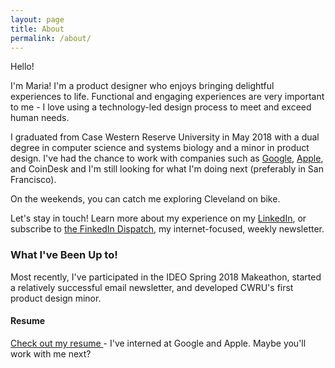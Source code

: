 ```yaml
---
layout: page
title: About
permalink: /about/
---
```

Hello! 

I'm Maria! I'm a product designer who enjoys bringing delightful experiences to life. Functional and engaging experiences are very important to me - I love using a technology-led design process to meet and exceed human needs.

I graduated from Case Western Reserve University in May 2018 with a dual degree in computer science and systems biology and a minor in product design. I've had the chance to work with companies such as [Google](https://mariakuz.github.io/work/2017/09/20/summer-2017.html), [Apple](https://mariakuz.github.io/work/2016/08/07/summer-2016.html), and CoinDesk and I'm still looking for what I'm doing next (preferably in San Francisco).

On the weekends, you can catch me exploring Cleveland on bike.

Let's stay in touch! Learn more about my experience on my <a href="https://www.linkedin.com/in/mariakuz/" target="_blank">LinkedIn</a>, or subscribe to <a href="http://eepurl.com/dgLmgH" target="_blank"> the FinkedIn Dispatch</a>, my internet-focused, weekly newsletter.

### What I've Been Up to!
Most recently, I've participated in the IDEO Spring 2018 Makeathon, started a relatively successful email newsletter, and developed CWRU's first product design minor. 

#### Resume
 <a href="../Kuznetsov_Maria_Resume.pdf" download> Check out my resume </a> - I've interned at Google and Apple. Maybe you'll work with me next?
